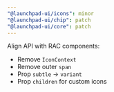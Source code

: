```yaml
---
"@launchpad-ui/icons": minor
"@launchpad-ui/chip": patch
"@launchpad-ui/core": patch
---
```


Align API with RAC components:
  - Remove `IconContext`
  - Remove outer `span`
  - Prop `subtle` -> `variant`
  - Prop `children` for custom icons
